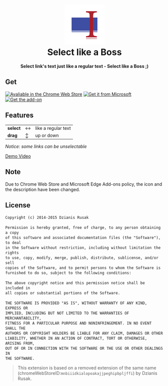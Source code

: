 <h1 align="center"><img src="icons/new128.png" height="128"><br>Select like a Boss</span></h1>

<p align="center"><strong>
Select link's text just like a regular text - Select like a Boss ;)</strong></p>

## Get

[![Avaliable in the Chrome Web Store](https://storage.googleapis.com/chrome-gcs-uploader.appspot.com/image/WlD8wC6g8khYWPJUsQceQkhXSlv1/UV4C4ybeBTsZt43U4xis.png)](https://chrome.google.com/webstore/detail/mbnnmpmcijodolgeejegcijdamonganh)
[<img src='https://developer.microsoft.com/en-us/microsoft-store/badges/images/English_get-it-from-MS.png' alt='Get it from Microsoft' style='height: 58px;'/>](https://microsoftedge.microsoft.com/addons/detail/gapbnbmenclgbgngpidomkamcmgmpopm)
[<img src='https://ffp4g1ylyit3jdyti1hqcvtb-wpengine.netdna-ssl.com/addons/files/2015/11/get-the-addon.png' alt='Get the add-on' style='height: 59px;'/>](https://addons.mozilla.org/firefox/addon/select-like-a-boss/)

## Features

<table>
    <tr>
        <td><b>select</b></td>
        <td>↔</td>
        <td>like a regular text</td>
    </tr>
    <tr>
        <td><b>drag</b></td>
        <td>↕</td>
        <td>up or down</td>
    </tr>
</table>

*Notice: some links can be unselectable*

[Demo Video](https://www.youtube.com/watch?v=yuIxgUed_UA)

## Note
Due to Chrome Web Store and Microsoft Edge Add-ons policy, the icon and the description have been changed.

## License
```
Copyright (c) 2014-2015 Dzianis Rusak

Permission is hereby granted, free of charge, to any person obtaining a copy
of this software and associated documentation files (the "Software"), to deal
in the Software without restriction, including without limitation the rights
to use, copy, modify, merge, publish, distribute, sublicense, and/or sell
copies of the Software, and to permit persons to whom the Software is
furnished to do so, subject to the following conditions:

The above copyright notice and this permission notice shall be included in
all copies or substantial portions of the Software.

THE SOFTWARE IS PROVIDED "AS IS", WITHOUT WARRANTY OF ANY KIND, EXPRESS OR
IMPLIED, INCLUDING BUT NOT LIMITED TO THE WARRANTIES OF MERCHANTABILITY,
FITNESS FOR A PARTICULAR PURPOSE AND NONINFRINGEMENT. IN NO EVENT SHALL THE
AUTHORS OR COPYRIGHT HOLDERS BE LIABLE FOR ANY CLAIM, DAMAGES OR OTHER
LIABILITY, WHETHER IN AN ACTION OF CONTRACT, TORT OR OTHERWISE, ARISING FROM,
OUT OF OR IN CONNECTION WITH THE SOFTWARE OR THE USE OR OTHER DEALINGS IN
THE SOFTWARE.
```
> This extension is based on a removed extension of the same name (chromeWebStoreID:```mnbiiidkialopoakajjpeghipbpljffi```) by Dzianis Rusak.